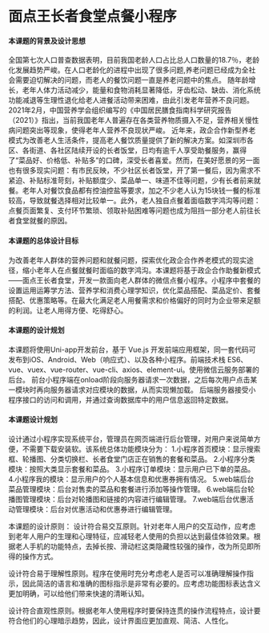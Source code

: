 # 面点王长者食堂点餐小程序

#### 本课题的背景及设计思想
全国第七次人口普查数据表明，目前我国老龄人口占比总人口数量的18.7％，老龄化发展趋势严峻。在人口老龄化的进程中出现了很多问题,养老问题已经成为全社会需要迫切解决的问题，而老人的餐饮问题一直是养老问题中的焦点。
随年龄增长，老年人体力活动减少，能量和食物消耗显著降低，牙齿松动、缺齿、消化系统功能减退等生理性退化给老人进餐活动带来困难，由此引发老年营养不良问题。2021年2月，中国营养学会组织编写的《中国居民膳食指南科学研究报告（2021）》指出，当前我国老年人普遍存在各类营养物质摄入不足，营养相关慢性病问题突出等现象，使得老年人营养不良现状严峻。
近年来，政企合作新型养老模式为改善老人生活条件，提高老人餐饮质量提供了新的解决方案。如深圳市各区、各街道、各社区陆续开设的长者饭堂，日均有逾千人享受助餐服务，赢得了“菜品好、价格低、补贴多”的口碑，深受长者喜爱。然而，在美好愿景的另一面也有很多现实问题：有市民反映，不少社区长者饭堂，开了第一餐后，因为需求不紧迫、补贴标准苛刻，补贴额度少、菜品单一、味道不佳等问题，少有长者前来就餐。老年人对餐饮食品都有控油控盐等要求，加之不少老人认为15块钱一餐的标准较高，导致就餐选择相对比较单一。此外，老人独自点餐着面临数字鸿沟等问题：点餐页面繁复、支付环节繁琐、领取补贴困难等问题也成为阻挡一部分老人前往长者食堂就餐的原因。

#### 本课题的总体设计目标

为改善老年人群体的营养问题和就餐问题，探索优化政企合作养老模式的现实途径，缩小老年人在点餐就餐时面临的数字鸿沟。本课题将基于政企合作助餐新模式——面点王长者食堂，开发一款面向老人群体的微信点餐小程序。小程序中套餐的设置运用运筹学方法、营养学和消费心理学知识，优化菜品搭配、菜品定价、套餐搭配、优惠策略等。在最大化满足老人用餐需求和价格偏好的同时为企业带来足额的利润。让老人用得方便、吃得舒心。

#### 本课题的设计规划

本课题将使用Uni-app开发前台，基于 Vue.js 开发前端应用框架，同一套代码可发布到iOS、Android、Web（响应式）、以及各种小程序。前端技术栈 ES6、vue、vuex、vue-router、vue-cli、axios、element-ui。使用微信云服务部署的后台。
前台小程序端在onload阶段向服务器请求一次数据，之后每次用户点击某一模块时再向服务器请求对应模块的数据，从而实现懒加载。
后端服务器接受小程序接口的访问和调用，并通过查询数据库中的用户信息返回特定数据。


#### 本课题设计规划

设计通过小程序实现系统平台，管理员在网页端进行后台管理，对用户来说简单方便，不需要下载安装软。该系统总体功能模块分为：
1.小程序首页模块：显示搜索框、轮播图、分类切换栏、长者食堂门店正在销售的套餐和菜品。
2.小程序分类模块：按照大类显示套餐和菜品。
3.小程序订单模块：显示用户已下单的菜品。
4.小程序我的模块：显示用户的个人基本信息和优惠券拥有情况。
5.web端后台菜品管理模块：后台对售卖的菜品和套餐进行添加等操作管理。
6.web端后台轮播图管理模块：后台对轮播图和链接的内容进行编辑管理。
7.web端后台优惠活动管理模块：后台对优惠活动和优惠券进行编辑管理。

本课题的设计原则：
设计符合易交互原则。针对老年人用户的交互动作，应考虑到老年人用户的生理和心理特征，应减轻老人使用的负担以达到最佳体验效果。根据老人手机的功能特点，去掉长按、滑动栏这类隐藏性较强的操作，改为所见即所得的操作方式。

设计符合易于理解性原则。程序在使用时充分考虑老人是否可以准确理解操作指示，因此简洁的语言和准确的图标指示是非常有必要的。应考虑功能图标表达含义更加明确，可以给他们带来快速的清晰认知。

设计符合直观性原则。根据老年人使用程序时要保持连贯的操作流程特点，设计要符合他们的心理暗示趋势，因此，设计界面应更加直观、简洁、人性化。
